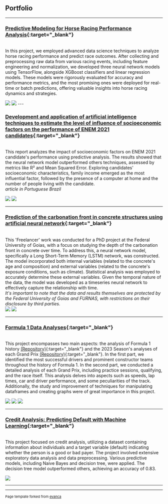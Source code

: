 ## Portfolio
---

### [Predictive Modeling for Horse Racing Performance Analysis](https://jefersonmglh.github.io/){:target="_blank"}
<br>In this project, we employed advanced data science techniques to analyze horse racing performance and predict race outcomes. After collecting and preprocessing raw data from various racing events, including feature engineering and normalization, we developed three neural network models using TensorFlow, alongside XGBoost classifiers and linear regression models. These models were rigorously evaluated for accuracy and performance metrics, and the most promising ones were deployed for real-time or batch predictions, offering valuable insights into horse racing dynamics and strategies.<br>

<img src="images/horse_freela/flux.jpg?raw=true"/>
<img src="images/horse_freela/results.jpeg?raw=true"/>
---

### [Development and application of artificial intelligence techniques to estimate the level of influence of socioeconomic factors on the performance of ENEM 2021 candidates](https://github.com/jefersonmglh/analise_enem_projeto_semantix/){:target="_blank"}
<br> This report analyzes the impact of socioeconomic factors on ENEM 2021 candidate's performance using predictive analysis. The results showed that the neural network model outperformed others techniques, assessed by metrics like R² and Mean Squared Error. Exploring candidates' socioeconomic characteristics, family income emerged as the most influential factor, followed by the presence of a computer at home and the number of people living with the candidate.<br>
*article in Portuguese Brazil* <br>

<img src="https://github.com/jefersonmglh/analise_enem_projeto_semantix/blob/main/pics/metricas.png?raw=true"/>
<img src="https://github.com/jefersonmglh/analise_enem_projeto_semantix/blob/main/pics/q024_box.png?raw=true"/>

---

### [Prediction of the carbonation front in concrete structures using artificial neural network](https://github.com/jefersonmglh/analise_enem_projeto_semantix/){:target="_blank"}
<br>This 'Freelancer' work was conducted for a PhD project at the Federal University of Goias, with a focus on studying the depth of the carbonation front in concrete over time. To address this, a neural network model, specifically a Long Short-Term Memory (LSTM) network, was constructed. The model incorporated both internal variables (related to the concrete's age and composition) and external variables (related to the concrete's exposure conditions, such as climate). Statistical analysis was employed to accurately determine these external variables. Given the temporal nature of the data, the model was developed as a timeseries neural network to effectively capture the relationship with time.<br>
*It's important to note that the data and results themselves are protected by the Federal University of Goias and FURNAS, with restrictions on their disclosure by third parties.*
<br>
<img src="images/frent_carbo/concret.PNG?raw=true"/>
<img src="images/frent_carbo/Diagrama em branco.jpeg?raw=true"/>

---

### [Formula 1 Data Analyses](https://github.com/jefersonmglh/Formula-1_historial_analysis){:target="_blank"}
<br>This project encompasses two main aspects: the analysis of Formula 1 history [(Repository)](https://github.com/jefersonmglh/Formula-1_historial_analysis){:target="_blank"} and the 2023 Season's analyses of each Grand Prix [(Repository)](https://github.com/jefersonmglh/Formula-1_2023_season_analyses){:target="_blank"}. In the first part, we identified the most successful drivers and prominent constructor teams throughout the history of Formula 1. In the second part, we conducted a detailed analysis of each Grand Prix, including practice sessions, qualifying, and the race itself. This analysis delves into aspects such as speeds, lap times, car and driver performance, and some peculiarities of the track. Additionally, the study and improvement of techniques for manipulating dataframes and creating graphs were of great importance in this project. <br>

<img src="images/f1_hist/startvsfinish.png?raw=true"/>
<img src="images/f1_race/f1_racepace.png?raw=true"/>
<img src="images/f1_race/fuel_corr.png?raw=true"/>

---

### [Credit Analysis: Predicting Default with Machine Learning](https://github.com/jefersonmglh/analise-credito){:target="_blank"}
<br>This project focused on credit analysis, utilizing a dataset containing information about individuals and a target variable (default) indicating whether the person is a good or bad payer. The project involved extensive exploratory data analysis and data preprocessing. Various predictive models, including Naive Bayes and decision tree, were applied. The decision tree model outperformed others, achieving an accuracy of 0.83.
<br>

<img src="images/credit_anal/tree.png?raw=true"/>


---
<!-- ### Other relevant projects

- [Project 1 Title](http://example.com/)
- [Project 2 Title](http://example.com/)
- [Project 3 Title](http://example.com/)
- [Project 4 Title](http://example.com/)
- [Project 5 Title](http://example.com/)

---

 -->


---
<p style="font-size:11px">Page template forked from <a href="https://github.com/evanca/quick-portfolio">evanca</a></p>
<!-- Remove above link if you don't want to attibute -->
